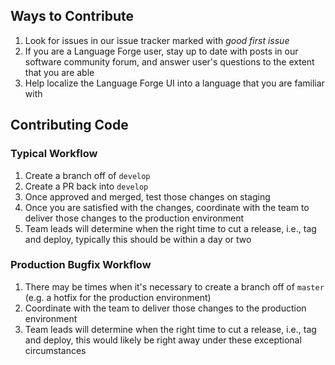 ## Ways to Contribute

1. Look for issues in our issue tracker marked with _good first issue_
2. If you are a Language Forge user, stay up to date with posts in our software community forum, and answer user's questions to the extent that you are able
3. Help localize the Language Forge UI into a language that you are familiar with

## Contributing Code

### Typical Workflow

1.  Create a branch off of `develop`
1.  Create a PR back into `develop`
1.  Once approved and merged, test those changes on staging
1.  Once you are satisfied with the changes, coordinate with the team to deliver those changes to the production environment
1.  Team leads will determine when the right time to cut a release, i.e., tag and deploy, typically this should be within a day or two

### Production Bugfix Workflow

1.  There may be times when it's necessary to create a branch off of `master` (e.g. a hotfix for the production environment)
1.  Coordinate with the team to deliver those changes to the production environment
1.  Team leads will determine when the right time to cut a release, i.e., tag and deploy, this would likely be right away under these exceptional circumstances
